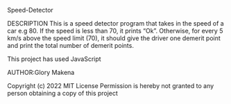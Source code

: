 Speed-Detector

DESCRIPTION
This is a speed detector program that takes in the  speed of a car e.g 80. If the speed is less than 70, it prints “Ok”. Otherwise, for every 5 km/s above the speed limit (70), it should give the driver one demerit point and print the total number of demerit points.

This project has used JavaScript

AUTHOR:Glory Makena

Copyright (c) 2022 MIT License Permission is hereby not granted to any person obtaining a copy of this project
